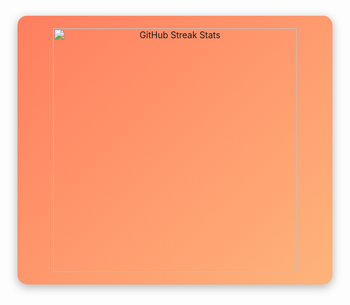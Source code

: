 <div align="center" style="margin: 20px 0 40px; padding: 20px; background: linear-gradient(135deg, #ff7e5f, #feb47b); border-radius: 15px; box-shadow: 0px 4px 15px rgba(0, 0, 0, 0.3);">
  <img width="390" src="https://streak-stats.demolab.com/?user=UzzmaSaiyed&count_private=true&theme=highcontrast&border_radius=10" alt="GitHub Streak Stats"/>
</div>

